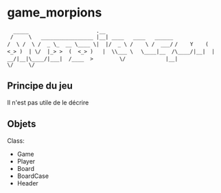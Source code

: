 # game_morpions
`   _____                      .__                       `    
`  /     \   _________________ |__| ____   ____   ______ `   
` /  \ /  \ /  _ \_  __ \____ \|  |/  _ \ /    \ /  ___/ ` 
`/    Y    (  <_> )  | \/  |_> >  (  <_> )   |  \\___ \  ` 
`\____|__  /\____/|__|  |   __/|__|\____/|___|  /____  > ` 
`        \/             |__|                  \/     \/  ` 
## Principe du jeu  
Il n'est pas utile de le décrire  
  
## Objets
Class:  
* Game
* Player
* Board
* BoardCase
* Header
